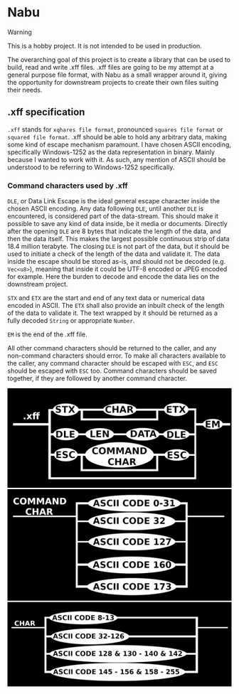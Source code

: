 # Nabu

> [!warning]
> This is a hobby project. It is not intended to be used in production.

The overarching goal of this project is to create a library that can be used to build, read and write .xff files.
.xff files are going to be my attempt at a general purpose file format, with Nabu as a small wrapper around it, giving the opportunity for downstream projects to create their own files suiting their needs.

## .xff specification
`.xff` stands for `xqhares file format`, pronounced `squares file format` or `squared file format`.
.xff should be able to hold any arbitrary data, making some kind of escape mechanism paramount.
I have chosen ASCII encoding, specifically Windows-1252 as the data representation in binary. Mainly because I wanted to work with it.
As such, any mention of ASCII should be understood to be referring to Windows-1252 specifically.

### Command characters used by .xff
`DLE`, or Data Link Escape is the ideal general escape character inside the chosen ASCII encoding. 
Any data following `DLE`, until another `DLE` is encountered, is considered part of the data-stream. This should make it possible to save any kind of data inside, be it media or documents.
Directly after the opening `DLE` are 8 bytes that indicate the length of the data, and then the data itself.
This makes the largest possible continuous strip of data 18.4 million terabyte.
The closing `DLE` is not part of the data, but it should be used to initiate a check of the length of the data and validate it.
The data inside the escape should be stored as-is, and should not be decoded (e.g. `Vec<u8>`), meaning that inside it could be UTF-8 encoded or JPEG encoded for example.
Here the burden to decode and encode the data lies on the downstream project.

`STX` and `ETX` are the start and end of any text data or numerical data encoded in ASCII.
The `ETX` shall also provide an inbuilt check of the length of the data to validate it.
The text wrapped by it should be returned as a fully decoded `String` or appropriate `Number`.

`EM` is the end of the .xff file.

All other command characters should be returned to the caller, and any non-command characters should error.
To make all characters available to the caller, any command character should be escaped with `ESC`, and `ESC` should be escaped with `ESC` too.
Command characters should be saved together, if they are followed by another command character.


![Xff chart](pictures/xff-main-chart.jpeg)
![Command characters](pictures/xff-cmd-char-chart.jpeg)
![Characters](pictures/xff-char-chart.jpeg)
